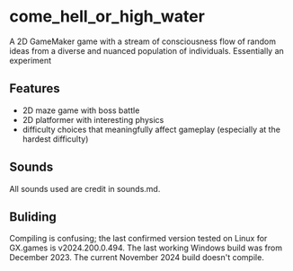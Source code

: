 # come_hell_or_high_water
A 2D GameMaker game with a stream of consciousness flow of random ideas from a diverse and nuanced population of individuals. Essentially an experiment

## Features
- 2D maze game with boss battle
- 2D platformer with interesting physics
- difficulty choices that meaningfully affect gameplay (especially at the hardest difficulty)

## Sounds
All sounds used are credit in sounds.md.

## Buliding
Compiling is confusing; the last confirmed version tested on Linux for GX.games is v2024.200.0.494. The last working Windows build was from December 2023. The current November 2024 build doesn't compile.
